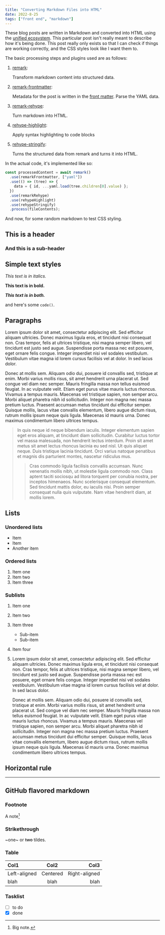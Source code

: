 ```yaml
---
title: "Converting Markdown Files into HTML"
date: 2022-8-25
tags: ["front end", "markdown"]
---
```


These blog posts are written in Markdown and converted into HTML using the [unified ecosystem](https://unifiedjs.com). This particular post isn't really meant to describe how it's being done. This post really only exists so that I can check if things are working correctly, and the CSS styles look like I want them to.

The basic processing steps and plugins used are as follows:

1. [remark](https://github.com/remarkjs/remark):

   Transform markdown content into structured data.

2. [remark-frontmatter](https://github.com/remarkjs/remark-frontmatter):

   Metadata for the post is written in the [front matter](https://jekyllrb.com/docs/front-matter/). Parse the YAML data.

3. [remark-rehype](https://github.com/remarkjs/remark-rehype):

   Turn markdown into HTML.

4. [rehype-highlight](https://github.com/rehypejs/rehype-highlight):

   Apply syntax highlighting to code blocks

5. [rehype-stringify](https://github.com/rehypejs/rehype/tree/main/packages/rehype-stringify):

   Turns the structured data from remark and turns it into HTML.

In the actual code, it's implemented like so:

```js
const processedContent = await remark()
  .use(remarkFrontmatter, ["yaml"])
  .use(() => (tree) => {
    data = { id, ...yaml.load(tree.children[0].value) };
  })
  .use(remarkRehype)
  .use(rehypeHighlight)
  .use(rehypeStringify)
  .process(fileContents);
```

And now, for some random markdown to test CSS styling.

## This is a header

### And this is a sub-header

## Simple text styles

_This text is in italics._

**This text is in bold.**

**_This text is in both._**

and here's some `code()`.

## Paragraphs

Lorem ipsum dolor sit amet, consectetur adipiscing elit. Sed efficitur aliquam ultricies. Donec maximus ligula eros, et tincidunt nisi consequat non. Cras tempor, felis at ultrices tristique, nisi magna semper libero, vel tincidunt est justo sed augue. Suspendisse porta massa nec est posuere, eget ornare felis congue. Integer imperdiet nisi vel sodales vestibulum. Vestibulum vitae magna id lorem cursus facilisis vel at dolor. In sed lacus dolor.

Donec at mollis sem. Aliquam odio dui, posuere id convallis sed, tristique at enim. Morbi varius mollis risus, sit amet hendrerit urna placerat ut. Sed congue vel diam nec semper. Mauris fringilla massa non tellus euismod feugiat. In ac vulputate velit. Etiam eget purus vitae mauris luctus rhoncus. Vivamus a tempus mauris. Maecenas vel tristique sapien, non semper arcu. Morbi aliquet pharetra nibh id sollicitudin. Integer non magna nec massa pretium luctus. Praesent accumsan metus tincidunt dui efficitur semper. Quisque mollis, lacus vitae convallis elementum, libero augue dictum risus, rutrum mollis ipsum neque quis ligula. Maecenas id mauris urna. Donec maximus condimentum libero ultrices tempus.

> In quis neque id neque bibendum iaculis. Integer elementum sapien eget eros aliquam, at tincidunt diam sollicitudin. Curabitur luctus tortor vel massa malesuada, non hendrerit lectus interdum. Proin sit amet metus sit amet lectus rhoncus lacinia eu sed nisl. Ut quis aliquet neque. Duis tristique lacinia tincidunt. Orci varius natoque penatibus et magnis dis parturient montes, nascetur ridiculus mus.
>
> > Cras commodo ligula facilisis convallis accumsan. Nunc venenatis mollis nibh, ut molestie ligula commodo non. Class aptent taciti sociosqu ad litora torquent per conubia nostra, per inceptos himenaeos. Nunc scelerisque consequat elementum. Sed tincidunt mattis dolor, eu iaculis nisi. Proin semper consequat nulla quis vulputate. Nam vitae hendrerit diam, at mollis lorem.

## Lists

### Unordered lists

- Item
- Item
- Another item

### Ordered lists

1. Item one
2. Item two
3. Item three

### Sublists

1. Item one
2. Item two
3. Item three
   - Sub-item
   - Sub-item
4. Item four
5. Lorem ipsum dolor sit amet, consectetur adipiscing elit. Sed efficitur aliquam ultricies. Donec maximus ligula eros, et tincidunt nisi consequat non. Cras tempor, felis at ultrices tristique, nisi magna semper libero, vel tincidunt est justo sed augue. Suspendisse porta massa nec est posuere, eget ornare felis congue. Integer imperdiet nisi vel sodales vestibulum. Vestibulum vitae magna id lorem cursus facilisis vel at dolor. In sed lacus dolor.

   Donec at mollis sem. Aliquam odio dui, posuere id convallis sed, tristique at enim. Morbi varius mollis risus, sit amet hendrerit urna placerat ut. Sed congue vel diam nec semper. Mauris fringilla massa non tellus euismod feugiat. In ac vulputate velit. Etiam eget purus vitae mauris luctus rhoncus. Vivamus a tempus mauris. Maecenas vel tristique sapien, non semper arcu. Morbi aliquet pharetra nibh id sollicitudin. Integer non magna nec massa pretium luctus. Praesent accumsan metus tincidunt dui efficitur semper. Quisque mollis, lacus vitae convallis elementum, libero augue dictum risus, rutrum mollis ipsum neque quis ligula. Maecenas id mauris urna. Donec maximus condimentum libero ultrices tempus.

## Horizontal rule

---

## GitHub flavored markdown

### Footnote

A note[^1]

[^1]: Big note.

### Strikethrough

~one~ or ~~two~~ tildes.

### Table

| Col1         |   Col2   |          Col3 |
| :----------- | :------: | ------------: |
| Left-aligned | Centered | Right-aligned |
| blah         |   blah   |          blah |

### Tasklist

- [ ] to do
- [x] done
